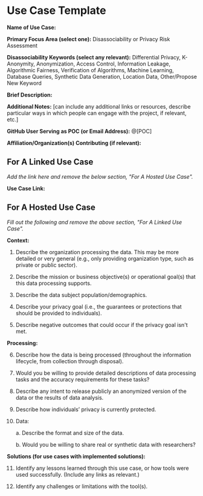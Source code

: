 # Use Case Template

**Name of Use Case:**

**Primary Focus Area (select one):** Disassociability or Privacy Risk Assessment

**Disassociability Keywords (select any relevant):** Differential Privacy, K-Anonymity, Anonymization, Access Control, Information Leakage, Algorithmic Fairness, Verification of Algorithms, Machine Learning, Database Queries, Synthetic Data Generation, Location Data, Other/Propose New Keyword

**Brief Description:**

**Additional Notes:** [can include any additional links or resources, describe particular ways in which people can engage with the project, if relevant, etc.]

**GitHub User Serving as POC (or Email Address):** @[POC]

**Affiliation/Organization(s) Contributing (if relevant):**

## For A Linked Use Case
*Add the link here and remove the below section, "For A Hosted Use Case".*

**Use Case Link:**

## For A Hosted Use Case
*Fill out the following and remove the above section, "For A Linked Use Case".*

**Context:**

1. Describe the organization processing the data. This may be more detailed or very general (e.g., only providing organization type, such as private or public sector).

2. Describe the mission or business objective(s) or operational goal(s) that this data processing supports.

3. Describe the data subject population/demographics.

4. Describe your privacy goal (i.e., the guarantees or protections that should be provided to individuals).

5. Describe negative outcomes that could occur if the privacy goal isn't met.

**Processing:**

6. Describe how the data is being processed (throughout the information lifecycle, from collection through disposal).

7. Would you be willing to provide detailed descriptions of data processing tasks and the accuracy requirements for these tasks?

8. Describe any intent to release publicly an anonymized version of the data or the results of data analysis.

9. Describe how individuals’ privacy is currently protected.

10. Data:

	a. Describe the format and size of the data.

	b. Would you be willing to share real or synthetic data with researchers?

**Solutions (for use cases with implemented solutions):**

11. Identify any lessons learned through this use case, or how tools were used successfully. (Include any links as relevant.)

12. Identify any challenges or limitations with the tool(s).
